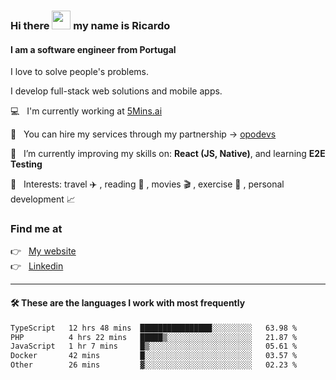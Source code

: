 ### Hi there <img src="https://raw.githubusercontent.com/iampavangandhi/iampavangandhi/master/gifs/Hi.gif" width="30"> my name is Ricardo
#### I am a software engineer from Portugal
I love to solve people's problems.

I develop full-stack web solutions and mobile apps.

💻  &nbsp; I'm currently working at <a href="https://5mins.ai/">5Mins.ai</a>

💼  &nbsp; You can hire my services through my partnership -> <a href="https://github.com/opodevs">opodevs</a>

🌱 &nbsp; I’m currently improving my skills on: **React (JS, Native)**, and learning **E2E Testing**

💙 &nbsp; Interests: travel ✈️ , reading 📖 , movies 🎬 , exercise 🏃 , personal development 📈

### Find me at

<p align="left">
  👉  &nbsp;
  <a href="https://ricardopbarbosa.com" target="_blank">
    My website
  </a>
  <br/>
  👉 &nbsp;
  <a href="https://www.linkedin.com/in/ricardopbarbosa" target="_blank">
    Linkedin
  </a>
</p>

<hr />

#### 🛠 These are the languages I work with most frequently
<!--START_SECTION:waka-->

```txt
TypeScript   12 hrs 48 mins  ████████████████░░░░░░░░░   63.98 %
PHP          4 hrs 22 mins   █████▒░░░░░░░░░░░░░░░░░░░   21.87 %
JavaScript   1 hr 7 mins     █▒░░░░░░░░░░░░░░░░░░░░░░░   05.61 %
Docker       42 mins         █░░░░░░░░░░░░░░░░░░░░░░░░   03.57 %
Other        26 mins         ▓░░░░░░░░░░░░░░░░░░░░░░░░   02.23 %
```

<!--END_SECTION:waka-->
